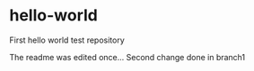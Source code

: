 hello-world
===========

First hello world test repository

The readme was edited once...
Second change done in branch1
